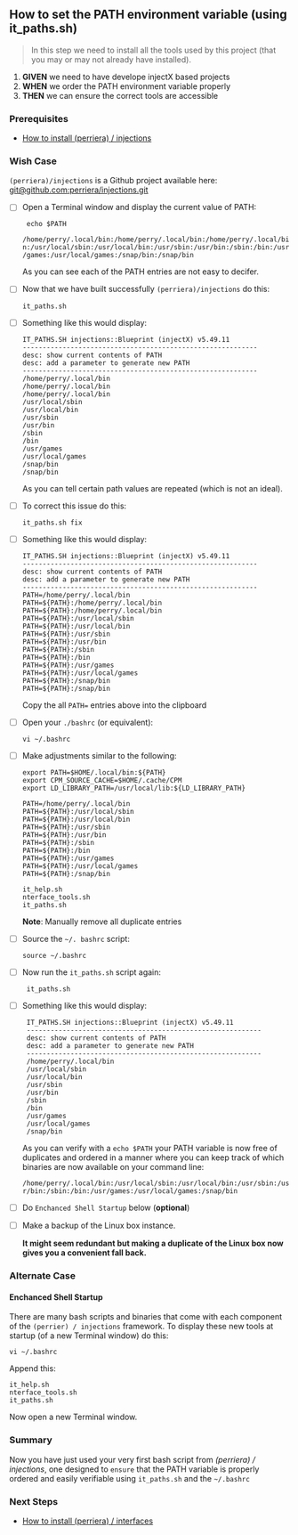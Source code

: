 
## How to set the PATH environment variable (using it_paths.sh)
> In this step we need to install all the tools used by this project (that you may or may not already have installed).

 1. **GIVEN** we need to have develope injectX based projects
 2. **WHEN** we order the PATH environment variable properly 
 3. **THEN** we can ensure the correct tools are accessible

### Prerequisites
- [How to install (perriera) / injections](https://github.com/perriera/for_interfaces/blob/main/injections/INSTALL.md)

### Wish Case
`(perriera)/injections` is a Github project available here: [git@github.com:perriera/injections.git](https://github.com/perriera/injections)

 - [ ] Open a Terminal window and display the current value of PATH:

        echo $PATH

    `/home/perry/.local/bin:/home/perry/.local/bin:/home/perry/.local/bin:/usr/local/sbin:/usr/local/bin:/usr/sbin:/usr/bin:/sbin:/bin:/usr/games:/usr/local/games:/snap/bin:/snap/bin`

    As you can see each of the PATH entries are not easy to decifer.

  - [ ] Now that we have built successfully `(perriera)/injections` do this:
	
		it_paths.sh 
	
  - [ ] Something like this would display:
	
        IT_PATHS.SH injections::Blueprint (injectX) v5.49.11
        -----------------------------------------------------------
        desc: show current contents of PATH
        desc: add a parameter to generate new PATH
        -----------------------------------------------------------
        /home/perry/.local/bin
        /home/perry/.local/bin
        /home/perry/.local/bin
        /usr/local/sbin
        /usr/local/bin
        /usr/sbin
        /usr/bin
        /sbin
        /bin
        /usr/games
        /usr/local/games
        /snap/bin
        /snap/bin

    As you can tell certain path values are repeated (which is not an ideal). 
 
 - [ ]  To correct this issue do this:

		it_paths.sh fix

  - [ ] Something like this would display:

        IT_PATHS.SH injections::Blueprint (injectX) v5.49.11
        -----------------------------------------------------------
        desc: show current contents of PATH
        desc: add a parameter to generate new PATH
        -----------------------------------------------------------
        PATH=/home/perry/.local/bin
        PATH=${PATH}:/home/perry/.local/bin
        PATH=${PATH}:/home/perry/.local/bin
        PATH=${PATH}:/usr/local/sbin
        PATH=${PATH}:/usr/local/bin
        PATH=${PATH}:/usr/sbin
        PATH=${PATH}:/usr/bin
        PATH=${PATH}:/sbin
        PATH=${PATH}:/bin
        PATH=${PATH}:/usr/games
        PATH=${PATH}:/usr/local/games
        PATH=${PATH}:/snap/bin
        PATH=${PATH}:/snap/bin

    Copy the all `PATH=` entries above into the clipboard

 - [ ]  Open your `./bashrc` (or equivalent):

        vi ~/.bashrc

 - [ ]  Make adjustments similar to the following:

        export PATH=$HOME/.local/bin:${PATH}
        export CPM_SOURCE_CACHE=$HOME/.cache/CPM
        export LD_LIBRARY_PATH=/usr/local/lib:${LD_LIBRARY_PATH}

        PATH=/home/perry/.local/bin
        PATH=${PATH}:/usr/local/sbin
        PATH=${PATH}:/usr/local/bin
        PATH=${PATH}:/usr/sbin
        PATH=${PATH}:/usr/bin
        PATH=${PATH}:/sbin
        PATH=${PATH}:/bin
        PATH=${PATH}:/usr/games
        PATH=${PATH}:/usr/local/games
        PATH=${PATH}:/snap/bin

        it_help.sh
        nterface_tools.sh 
        it_paths.sh

    **Note**: Manually remove all duplicate entries

 - [ ] Source the `~/. bashrc` script:

       source ~/.bashrc

 - [ ] Now run the `it_paths.sh` script again:

		it_paths.sh 

 - [ ] Something like this would display:

        IT_PATHS.SH injections::Blueprint (injectX) v5.49.11
        -----------------------------------------------------------
        desc: show current contents of PATH
        desc: add a parameter to generate new PATH
        -----------------------------------------------------------
        /home/perry/.local/bin
        /usr/local/sbin
        /usr/local/bin
        /usr/sbin
        /usr/bin
        /sbin
        /bin
        /usr/games
        /usr/local/games
        /snap/bin

    As you can verify with a `echo $PATH` your PATH variable is now free of duplicates and ordered in a manner where you can keep track of which binaries are now available on your command line:

    `/home/perry/.local/bin:/usr/local/sbin:/usr/local/bin:/usr/sbin:/usr/bin:/sbin:/bin:/usr/games:/usr/local/games:/snap/bin`

 - [ ] Do `Enchanced Shell Startup` below (**optional**)

 - [ ] Make a backup of the Linux box instance.

	**It might seem redundant but making a duplicate of the Linux box now gives you a convenient fall back.**

### Alternate Case
#### Enchanced Shell Startup
There are many bash scripts and binaries that come with each component of the `(perrier) / injections` framework. To display these new tools at startup (of a new Terminal window) do this:

    vi ~/.bashrc

Append this:

    it_help.sh
    nterface_tools.sh 
    it_paths.sh

Now open a new Terminal window.

### Summary 
Now you have just used your very first bash script from *(perriera) / injections*, one designed to `ensure` that the PATH variable is properly ordered and easily verifiable using `it_paths.sh` and the `~/.bashrc` 

### Next Steps
- [How to install (perriera) / interfaces](https://github.com/perriera/for_interfaces/blob/main/injections/interfaces/INSTALL.md)


